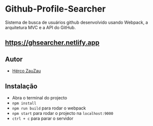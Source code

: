 # Github-Profile-Searcher
Sistema de busca de usuários github desenvolvido usando Webpack, a arquitetura MVC e a API do GitHub.

## https://ghsearcher.netlify.app

## Autor
- [Hérco ZauZau](https://github.com/HercoZauZau)

## Instalação

 - Abra o terminal do projecto
 - `npm install`
 - `npm run build` para rodar o webpack
 - `npm start` para rodar o projecto na `localhost:9000`
 - `ctrl + c` para parar o servidor
